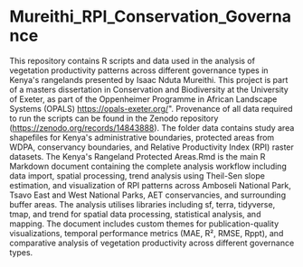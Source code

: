 # Mureithi_RPI_Conservation_Governance

This repository contains R scripts and data used in the analysis of vegetation productivity patterns across different governance types in Kenya's rangelands presented by Isaac Nduta Mureithi. This project is part of a masters dissertation in Conservation and Biodiversity at the University of Exeter, as part of the Oppenheimer Programme in African Landscape Systems (OPALS) https://opals-exeter.org/". Provenance of all data required to run the scripts can be found in the Zenodo repository (https://zenodo.org/records/14843888).
The folder data contains study area shapefiles for Kenya's administrative boundaries, protected areas from WDPA, conservancy boundaries, and Relative Productivity Index (RPI) raster datasets. The Kenya's Rangeland Protected Areas.Rmd is the main R Markdown document containing the complete analysis workflow including data import, spatial processing, trend analysis using Theil-Sen slope estimation, and visualization of RPI patterns across Amboseli National Park, Tsavo East and West National Parks, AET conservancies, and surrounding buffer areas. The analysis utilises libraries including sf, terra, tidyverse, tmap, and trend for spatial data processing, statistical analysis, and mapping. The document includes custom themes for publication-quality visualizations, temporal performance metrics (MAE, R², RMSE, Rppt), and comparative analysis of vegetation productivity across different governance types.  
